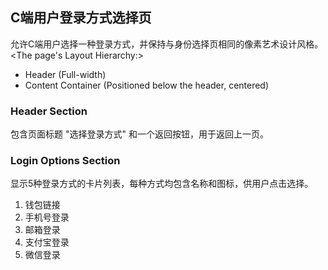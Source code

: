 ## C端用户登录方式选择页
允许C端用户选择一种登录方式，并保持与身份选择页相同的像素艺术设计风格。
<The page's Layout Hierarchy:>
- Header (Full-width)
- Content Container (Positioned below the header, centered)

### Header Section
包含页面标题 "选择登录方式" 和一个返回按钮，用于返回上一页。

### Login Options Section
显示5种登录方式的卡片列表，每种方式均包含名称和图标，供用户点击选择。
1.  钱包链接
2.  手机号登录
3.  邮箱登录
4.  支付宝登录
5.  微信登录